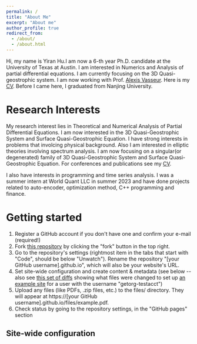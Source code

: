 ```yaml
---
permalink: /
title: "About Me"
excerpt: "About me"
author_profile: true
redirect_from: 
  - /about/
  - /about.html
---
```


Hi, my name is Yiran Hu.I am now a 6-th year Ph.D. candidate at the University of Texas at Austin. I am interested in Numerics and Analysis of partial differential equations. I am currently focusing on the 3D Quasi-geostrophic system. I am now working with Prof. [Alexis Vasseur](https://web.ma.utexas.edu/users/vasseur/). Here is my [CV](CV.pdf). Before I came here, I graduated from Nanjing University.

Research Interests
======
My research interest lies in Theoretical and Numerical Analysis of Partial Differential Equations. I am now interested in the 3D Quasi-Geostrophic System and Surface Quasi-Geostrophic Equation.  I have strong interests in problems that involcing physical background. Also I am interested in elliptic theories involving spectrum analysis. I am now focusing on a singular(or degenerated) family of 3D Quasi-Geostrophic System and Surface Quasi-Geostrophic Equation. For conferences and publications see my [CV](CV.pdf). 

I also have interests in programming and time series analysis. I was a summer intern at World Quant LLC in summer 2023 and have done projects related to auto-encoder, optimization method, C++ programming and finance.

Getting started
======
1. Register a GitHub account if you don't have one and confirm your e-mail (required!)
1. Fork [this repository](https://github.com/academicpages/academicpages.github.io) by clicking the "fork" button in the top right. 
1. Go to the repository's settings (rightmost item in the tabs that start with "Code", should be below "Unwatch"). Rename the repository "[your GitHub username].github.io", which will also be your website's URL.
1. Set site-wide configuration and create content & metadata (see below -- also see [this set of diffs](http://archive.is/3TPas) showing what files were changed to set up [an example site](https://getorg-testacct.github.io) for a user with the username "getorg-testacct")
1. Upload any files (like PDFs, .zip files, etc.) to the files/ directory. They will appear at https://[your GitHub username].github.io/files/example.pdf.  
1. Check status by going to the repository settings, in the "GitHub pages" section

Site-wide configuration
------

